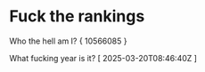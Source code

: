 # Fuck the rankings

Who the hell am I?
{ 10566085 }

What fucking year is it?
[ 2025-03-20T08:46:40Z ]
